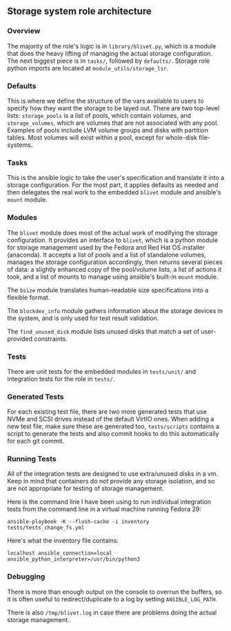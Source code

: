
Storage system role architecture
--------------------------------

### Overview

The majority of the role's logic is in `library/blivet.py`, which is a module
that does the heavy lifting of managing the actual storage configuration. The
next biggest piece is in `tasks/`, followed by `defaults/`. Storage role python
imports are located at `module_utils/storage_lsr`.

### Defaults

This is where we define the structure of the vars available to users to specify
how they want the storage to be layed out. There are two top-level lists:
`storage_pools` is a list of pools, which contain volumes, and
`storage_volumes`, which are volumes that are not associated with any pool.
Examples of pools include LVM volume groups and disks with partition tables.
Most volumes will exist within a pool, except for whole-disk file-systems.

### Tasks

This is the ansible logic to take the user's specification and translate it into
a storage configuration. For the most part, it applies defaults as needed and
then delegates the real work to the embedded `blivet` module and ansible's
`mount` module.

### Modules

The `blivet` module does most of the actual work of modifying the storage
configuration. It provides an interface to `blivet`, which is a python module
for storage management used by the Fedora and Red Hat OS installer (anaconda).
It accepts a list of pools and a list of standalone volumes, manages the
storage configuration accordingly, then returns several pieces of data: a
slightly enhanced copy of the pool/volume lists, a list of actions it took,
and a list of mounts to manage using ansible's built-in `mount` module.

The `bsize` module translates human-readable size specifications into a flexible
format.

The `blockdev_info` module gathers information about the storage devices in the
system, and is only used for test result validation.

The `find_unused_disk` module lists unused disks that match a set of user-
provided constraints.

### Tests

There are unit tests for the embedded modules in `tests/unit/` and integration
tests for the role in `tests/`.

### Generated Tests

For each existing test file, there are two more generated tests that use NVMe
and SCSI drives instead of the default VirtIO ones. When adding a new test file,
make sure these are generated too, `tests/scripts` contains a script to generate
the tests and also commit hooks to do this automatically for each git commit.

### Running Tests

All of the integration tests are designed to use extra/unused disks in a vm.
Keep in mind that containers do not provide any storage isolation, and so are
not appropriate for testing of storage management.

Here is the command line I have been using to run individual integration tests
from the command line in a virtual machine running Fedora 29:

`ansible-playbook -K --flush-cache -i inventory tests/tests_change_fs.yml`

Here's what the inventory file contains:

`localhost ansible_connection=local ansible_python_interpreter=/usr/bin/python3`

### Debugging

There is more than enough output on the console to overrun the buffers, so it is
often useful to redirect/duplicate to a log by setting `ANSIBLE_LOG_PATH`.

There is also `/tmp/blivet.log` in case there are problems doing the actual
storage management.

